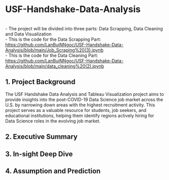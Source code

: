 # USF-Handshake-Data-Analysis
<br/>- The project will be divided into three parts: Data Scrapping, Data Cleaning and Data Visualization
<br/>- This is the code for the Data Scrapping Part: 
<br/>https://github.com/LanBuiNNgoc/USF-Handshake-Data-Analysis/blob/main/Job_Scraping%20(3).ipynb
<br/>- This is the code for the Data Cleaning Part:
<br/>https://github.com/LanBuiNNgoc/USF-Handshake-Data-Analysis/blob/main/data_cleaning%20(2).ipynb
## 1. Project Background
The USF Handshake Data Analysis and Tableau Visualization project aims to provide insights into the post-COVID-19 Data Science job market across the U.S. by narrowing down areas with the highest recruitment activity. This project serves as a valuable resource for students, job seekers, and educational institutions, helping them identify regions actively hiring for Data Science roles in the evolving job market.
## 2. Executive Summary
## 3. In-sight Deep Dive
## 4. Assumption and Prediction
